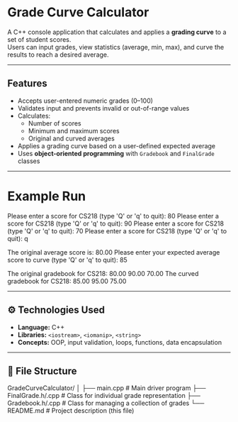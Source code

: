 
# Grade Curve Calculator

A C++ console application that calculates and applies a **grading curve** to a set of student scores.  
Users can input grades, view statistics (average, min, max), and curve the results to reach a desired average.

---

## Features
- Accepts user-entered numeric grades (0–100)
- Validates input and prevents invalid or out-of-range values
- Calculates:
  - Number of scores
  - Minimum and maximum scores
  - Original and curved averages
- Applies a grading curve based on a user-defined expected average
- Uses **object-oriented programming** with `Gradebook` and `FinalGrade` classes

---
# Example Run

Please enter a score for CS218 (type 'Q' or 'q' to quit): 80
Please enter a score for CS218 (type 'Q' or 'q' to quit): 90
Please enter a score for CS218 (type 'Q' or 'q' to quit): 70
Please enter a score for CS218 (type 'Q' or 'q' to quit): q

The original average score is: 80.00
Please enter your expected average score to curve (type 'Q' or 'q' to quit): 85

The original gradebook for CS218:
80.00 90.00 70.00
The curved gradebook for CS218:
85.00 95.00 75.00


---

## ⚙️ Technologies Used
- **Language:** C++
- **Libraries:** `<iostream>`, `<iomanip>`, `<string>`
- **Concepts:** OOP, input validation, loops, functions, data encapsulation

---

## 📁 File Structure
GradeCurveCalculator/
│
├── main.cpp # Main driver program
├── FinalGrade.h/.cpp # Class for individual grade representation
├── Gradebook.h/.cpp # Class for managing a collection of grades
└── README.md # Project description (this file)
